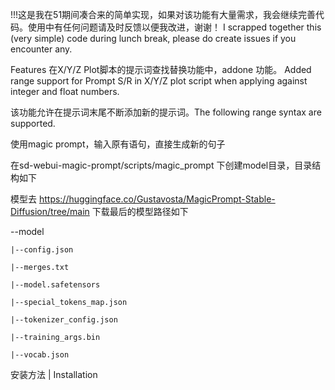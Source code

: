 !!!这是我在51期间凑合来的简单实现，如果对该功能有大量需求，我会继续完善代码。使用中有任何问题请及时反馈以便我改进，谢谢！ I scrapped together this (very simple) code during lunch break, please do create issues if you encounter any.

Features
在X/Y/Z Plot脚本的提示词查找替换功能中，addone 功能。 Added range support for Prompt S/R in X/Y/Z plot script when applying against integer and float numbers.

该功能允许在提示词末尾不断添加新的提示词。The following range syntax are supported.

使用magic prompt，输入原有语句，直接生成新的句子



在sd-webui-magic-prompt/scripts/magic_prompt 下创建model目录，目录结构如下

模型去 https://huggingface.co/Gustavosta/MagicPrompt-Stable-Diffusion/tree/main 下载最后的模型路径如下

--model

    |--config.json

    |--merges.txt

    |--model.safetensors

    |--special_tokens_map.json

    |--tokenizer_config.json

    |--training_args.bin

    |--vocab.json


安装方法 | Installation
